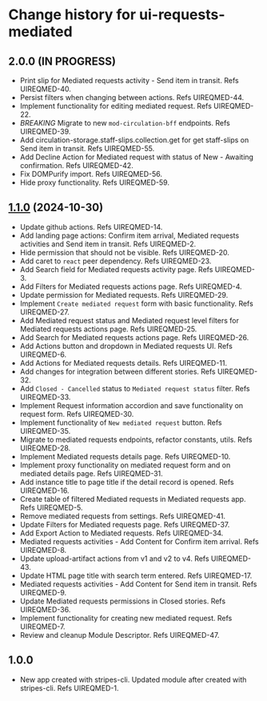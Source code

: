 # Change history for ui-requests-mediated

## 2.0.0 (IN PROGRESS)
* Print slip for Mediated requests activity - Send item in transit. Refs UIREQMED-40.
* Persist filters when changing between actions. Refs UIREQMED-44.
* Implement functionality for editing mediated request. Refs UIREQMED-22.
* *BREAKING* Migrate to new `mod-circulation-bff` endpoints. Refs UIREQMED-39.
* Add circulation-storage.staff-slips.collection.get for get staff-slips on Send item in transit. Refs UIREQMED-55.
* Add Decline Action for Mediated request with status of New - Awaiting confirmation. Refs UIREQMED-42.
* Fix DOMPurify import. Refs UIREQMED-56.
* Hide proxy functionality. Refs UIREQMED-59.

## [1.1.0](https://github.com/folio-org/ui-requests-mediated/tree/v1.1.0) (2024-10-30)
* Update github actions. Refs UIREQMED-14.
* Add landing page actions: Confirm item arrival, Mediated requests activities and Send item in transit. Refs UIREQMED-2.
* Hide permission that should not be visible. Refs UIREQMED-20.
* Add caret to `react` peer dependency. Refs UIREQMED-23.
* Add Search field for Mediated requests activity page. Refs UIREQMED-3.
* Add Filters for Mediated requests actions page. Refs UIREQMED-4.
* Update permission for Mediated requests. Refs UIREQMED-29.
* Implement `Create mediated request` form with basic functionality. Refs UIREQMED-27.
* Add Mediated request status and Mediated request level filters for Mediated requests actions page. Refs UIREQMED-25.
* Add Search for Mediated requests actions page. Refs UIREQMED-26.
* Add Actions button and dropdown in Mediated requests UI. Refs UIREQMED-6.
* Add Actions for Mediated requests details. Refs UIREQMED-11.
* Add changes for integration between different stories. Refs UIREQMED-32.
* Add `Closed - Cancelled` status to `Mediated request status` filter. Refs UIREQMED-33.
* Implement Request information accordion and save functionality on request form. Refs UIREQMED-30.
* Implement functionality of `New mediated request` button. Refs UIREQMED-35.
* Migrate to mediated requests endpoints, refactor constants, utils. Refs UIREQMED-28.
* Implement Mediated requests details page. Refs UIREQMED-10.
* Implement proxy functionality on mediated request form and on mediated details page. Refs UIREQMED-31.
* Add instance title to page title if the detail record is opened. Refs UIREQMED-16.
* Create table of filtered Mediated requests in Mediated requests app. Refs UIREQMED-5.
* Remove mediated requests from settings. Refs UIREQMED-41.
* Update Filters for Mediated requests page. Refs UIREQMED-37.
* Add Export Action to Mediated requests. Refs UIREQMED-34.
* Mediated requests activities - Add Content for Confirm item arrival. Refs UIREQMED-8.
* Update upload-artifact actions from v1 and v2 to v4. Refs UIREQMED-43.
* Update HTML page title with search term entered. Refs UIREQMED-17.
* Mediated requests activities - Add Content for Send item in transit. Refs UIREQMED-9.
* Update Mediated requests permissions in Closed stories. Refs UIREQMED-36.
* Implement functionality for creating new mediated request. Refs UIREQMED-7.
* Review and cleanup Module Descriptor. Refs UIREQMED-47.

## 1.0.0
* New app created with stripes-cli. Updated module after created with stripes-cli. Refs UIREQMED-1.
